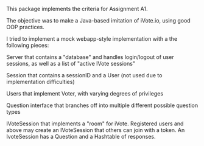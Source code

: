 This package implements the criteria for Assignment A1.

The objective was to make a Java-based imitation of iVote.io, using good OOP practices.

I tried to implement a mock webapp-style implementation with a the following pieces:

Server that contains a "database" and handles login/logout of user sessions, as well as a list of "active IVote sessions"

Session that contains a sessionID and a User (not used due to implementation difficulties)

Users that implement Voter, with varying degrees of privileges

Question interface that branches off into multiple different possible question types

IVoteSession that implements a "room" for iVote. Registered users and above may create an IVoteSession that others can join with a token. An IvoteSession has a Question and a Hashtable of responses.
